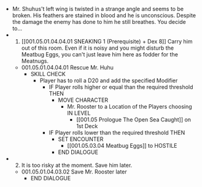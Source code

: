 - Mr. Shuhus't left wing is twisted in a strange angle and seems to be broken. His feathers are stained in blood and he is unconscious. Despite the damage the enemy has done to him he still breathes. You decide to...
- 1. [[001.05.01.04.04.01 SNEAKING 1 (Prerequisite) + Dex 8]] Carry him out of this room. Even if it is noisy and you might disturb the Meatbug Eggs, you can't just leave him here as fodder for the Meatnugs.
	- 001.05.01.04.04.01 Rescue Mr. Huhu
		- SKILL CHECK
			- Player has to roll a D20 and add the specified Modifier
				- IF Player rolls higher or equal than the required threshold THEN
					- MOVE CHARACTER
						- Mr. Rooster to a Location of the Players choosing IN LEVEL
							- [[001.05 Prologue The Open Sea Caught]] on 1st Deck
				- IF Player rolls lower than the required threshold THEN
					- SET ENCOUNTER
						- [[001.05.03.04 Meatbug Eggs]] to HOSTILE
					- END DIALOGUE
- 2. It is too risky at the moment. Save him later.
	- 001.05.01.04.03.02 Save Mr. Rooster later
		- END DIALOGUE